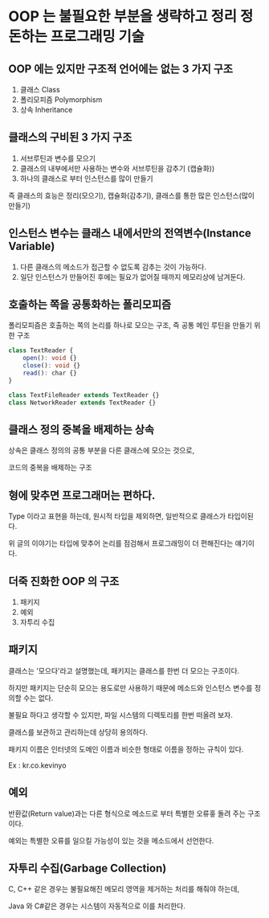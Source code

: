 # OOP 는 불필요한 부분을 생략하고 정리 정돈하는 프로그래밍 기술

## OOP 에는 있지만 구조적 언어에는 없는 3 가지 구조

1. 클래스 Class
2. 폴리모피즘 Polymorphism
3. 상속 Inheritance

## 클래스의 구비된 3 가지 구조

1. 서브루틴과 변수를 모으기
2. 클래스의 내부에서만 사용하는 변수와 서브루틴을 감추기 (캡슐화))
3. 하나의 클래스로 부터 인스턴스를 많이 만들기

즉 클래스의 효능은 정리(모으기), 캡슐화(감추기), 클래스를 통한 많은 인스턴스(많이 만들기)

## 인스턴스 변수는 클래스 내에서만의 전역변수(Instance Variable)

1. 다른 클래스의 메소드가 접근할 수 없도록 감추는 것이 가능하다.
2. 일단 인스턴스가 만들어진 후에는 필요가 없어질 때까지 메모리상에 남겨둔다.

## 호출하는 쪽을 공통화하는 폴리모피즘

폴리모피즘은 호출하는 쪽의 논리를 하나로 모으는 구조, 즉 공통 메인 루틴을 만들기 위한 구조

```typescript
class TextReader {
    open(): void {}
    close(): void {}
    read(): char {}
}

class TextFileReader extends TextReader {}
class NetworkReader extends TextReader {}
```

## 클래스 정의 중복을 배제하는 상속

상속은 클래스 정의의 공통 부분을 다른 클래스에 모으는 것으로,

코드의 중복을 배제하는 구조

## 형에 맞추면 프로그래머는 편하다.

Type 이라고 표현을 하는데, 원시적 타입을 제외하면, 일반적으로 클래스가 타입이된다.

위 글의 이야기는 타입에 맞추어 논리를 점검해서 프로그래밍이 더 편해진다는 얘기이다.

## 더죽 진화한 OOP 의 구조

1. 패키지
2. 예외
3. 자투리 수집

## 패키지

클래스는 '모으다'라고 설명했는데, 패키지는 클래스를 한번 더 모으는 구조이다.

하지만 패키지는 단순히 모으는 용도로만 사용하기 때문에 메소드와 인스턴스 변수를 정의할 수는 없다.

불필요 하다고 생각할 수 있지만, 파일 시스템의 디렉토리를 한번 떠올려 보자.

클래스를 보관하고 관리하는데 상당히 용의하다.

패키지 이름은 인터넷의 도메인 이름과 비슷한 형태로 이름을 정하는 규칙이 있다.

Ex : kr.co.kevinyo

## 예외

반환값(Return value)과는 다른 형식으로 메소드로 부터 특별한 오류흫 돌려 주는 구조이다.

예외는 특별한 오류를 일으킬 가능성이 있는 것을 메소드에서 선언한다.

## 자투리 수집(Garbage Collection)

C, C++ 같은 경우는 불필요해진 메모리 영역을 제거하는 처리를 해줘야 하는데,

Java 와 C#같은 경우는 시스템이 자동적으로 이를 처리한다.
